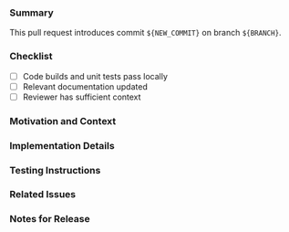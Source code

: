 ### Summary

This pull request introduces commit `${NEW_COMMIT}` on branch `${BRANCH}`.

### Checklist

- [ ] Code builds and unit tests pass locally
- [ ] Relevant documentation updated
- [ ] Reviewer has sufficient context

### Motivation and Context

<!-- Explain *why* the change is necessary, link issues if applicable -->

### Implementation Details

<!-- Briefly describe *what* was done and any important decisions -->

### Testing Instructions

<!-- Provide clear, repeatable steps so reviewers can verify the change -->

### Related Issues

<!-- e.g. Closes #123, Relates to #456 -->

### Notes for Release

<!-- Optional: user-facing details for the changelog -->
